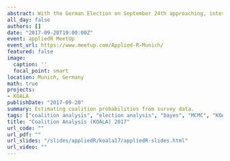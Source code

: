 ```yaml
---
abstract: With the German Election on September 24th approaching, interest in election coverage increases. The most important question of interest is 'Which parties will form the governing coalition?' Sadly, discussing this question, media outlets and pundits mostly focus on raw voting intention polls and simply add up percentages to determine if a majority for two or more parties is possible. In this talk, we are going to explain why this approach is problematic and present an alternative, developed by the Statistical Consulting Unit (StaBLab) in collaboration with ZEIT ONLINE. Our method is implemented in the Open Source R-package coalitions, results are hosted online via an interactive shiny app and updates are automatically posted on twitter. In summary, we will talk about the upcoming election, implementation of our method in R, our shiny app and integration with twitter.
all_day: false
authors: []
date: "2017-09-20T19:00:00Z"
event: appliedR MeetUp
event_url: https://www.meetup.com/Applied-R-Munich/
featured: false
image:
  caption: ''
  focal_point: smart
location: Munich, Germany
math: true
projects:
- KOALA
publishDate: "2017-09-20"
summary: Estimating coalition probabilities from survey data.
tags: ["coalition analysis", "election analysis", "bayes", "MCMC", "KOALA"]
title: "Coalition Analysis (KOALA) 2017"
url_code: ""
url_pdf: ""
url_slides: "/slides/appliedR/koala17/appliedR-slides.html"
url_video: ""
---
```

